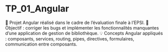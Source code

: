 # TP_01_Angular
🎯 Projet Angular réalisé dans le cadre de l’évaluation finale à l’EPSI. 🐛 Objectif : corriger les bugs et implémenter les fonctionnalités manquantes d’une application de gestion de bibliothèque. 💡 Concepts Angular appliqués : composants, services, routing, pipes, directives, formulaires, communication entre composants.
